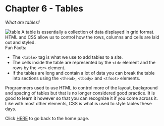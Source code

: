 # Chapter 6 - Tables

_What are tables?_ 

![table](https://encrypted-tbn0.gstatic.com/images?q=tbn:ANd9GcTgZ1dx5bm19PbpfiyhqZlOVGXim_2kq1JvxA&usqp=CAU)
A table is essentially a collection of data displayed in grid format.  HTML and CSS allow us to control how the rows, columns and cells are laid out and styled.  
Fun Facts:
- The `<table>` tag is what we use to add tables to a site. 
- The cells inside the table are represented by the `<td>` element and the rows by the `<tr>` element.  
- If the tables are long and contain a lot of data you can break the table into sections using the `<thead>`, `<tbody>` and `<tfoot>` elements.  

Programmers used to use HTML to control more of the layout, background and spacing of tables but that is no longer considered good practice.  It is good to learn it however so that you can recognize it if you come across it.  Like with most other elements, CSS is what is used to style tables these days.  













Click [HERE](README.md) to go back to the home page.